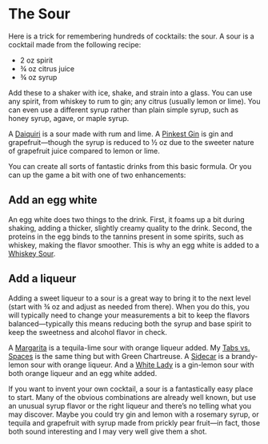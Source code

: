 # The Sour

Here is a trick for remembering hundreds of cocktails: the sour. A sour is a cocktail made from the following recipe:

* 2 oz spirit
* ¾ oz citrus juice
* ¾ oz syrup

<!--more-->

Add these to a shaker with ice, shake, and strain into a glass. You can use any spirit, from whiskey to rum to gin; any citrus (usually lemon or lime). You can even use a different syrup rather than plain simple syrup, such as honey syrup, agave, or maple syrup.

A [Daiquiri](/drinks/daiquiri/) is a sour made with rum and lime. A [Pinkest Gin](/drinks/pinkest-gin/) is gin and grapefruit—though the syrup is reduced to ½ oz due to the sweeter nature of grapefruit juice compared to lemon or lime.

You can create all sorts of fantastic drinks from this basic formula. Or you can up the game a bit with one of two enhancements:

## Add an egg white

An egg white does two things to the drink. First, it foams up a bit during shaking, adding a thicker, slightly creamy quality to the drink. Second, the proteins in the egg binds to the tannins present in some spirits, such as whiskey, making the flavor smoother. This is why an egg white is added to a [Whiskey Sour](/drinks/maple-bourbon-sour/).

## Add a liqueur

Adding a sweet liqueur to a sour is a great way to bring it to the next level (start with ¾ oz and adjust as needed from there). When you do this, you will typically need to change your measurements a bit to keep the flavors balanced—typically this means reducing both the syrup and base spirit to keep the sweetness and alcohol flavor in check.

A [Margarita](/drinks/margarita/) is a tequila-lime sour with orange liqueur added. My [Tabs vs. Spaces](/drinks/tabs-vs-spaces/) is the same thing but with Green Chartreuse. A [Sidecar](/drinks/sidecar/) is a brandy-lemon sour with orange liqueur. And a [White Lady](/drinks/white-lady/) is a gin-lemon sour with both orange liqueur and an egg white added.

If you want to invent your own cocktail, a sour is a fantastically easy place to start. Many of the obvious combinations are already well known, but use an unusual syrup flavor or the right liqueur and there’s no telling what you may discover. Maybe you could try gin and lemon with a rosemary syrup, or tequila and grapefruit with syrup made from prickly pear fruit—in fact, those both sound interesting and I may very well give them a shot.
